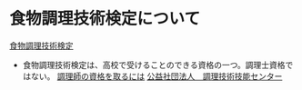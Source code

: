 # 食物調理技術検定について
[食物調理技術検定](http://www.katei-ed.or.jp/shinko/hifuku_chouri.html)
- 食物調理技術検定は、高校で受けることのできる資格の一つ。調理士資格ではない。
[調理師の資格を取るには](http://www.fukushihoken.metro.tokyo.jp/kenkou/shikaku/csh_menkyo/chori_seika/chourishi/shikaku.html)
[公益社団法人　調理技術技能センター](http://www.chouri-ggc.or.jp/)

